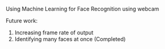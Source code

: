 Using Machine Learning for Face Recognition using webcam

Future work:
1. Increasing frame rate of output
2. Identifying many faces at once (Completed)
